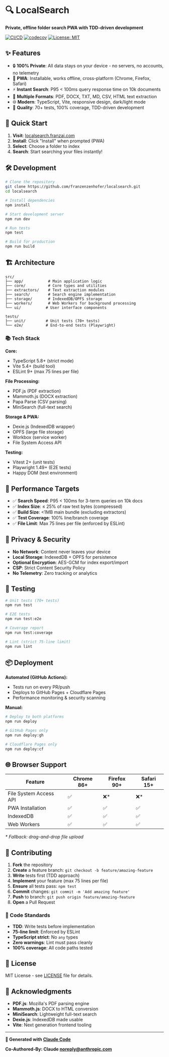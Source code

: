 # 🔍 LocalSearch

**Private, offline folder search PWA with TDD-driven development**

[![CI/CD](https://github.com/franzenzenhofer/localsearch/actions/workflows/ci-cd.yml/badge.svg)](https://github.com/franzenzenhofer/localsearch/actions/workflows/ci-cd.yml)
[![codecov](https://codecov.io/gh/franzenzenhofer/localsearch/branch/main/graph/badge.svg)](https://codecov.io/gh/franzenzenhofer/localsearch)
[![License: MIT](https://img.shields.io/badge/License-MIT-yellow.svg)](https://opensource.org/licenses/MIT)

## ✨ Features

- 🔒 **100% Private**: All data stays on your device - no servers, no accounts, no telemetry
- 📱 **PWA**: Installable, works offline, cross-platform (Chrome, Firefox, Safari)
- ⚡ **Instant Search**: P95 < 100ms query response time on 10k documents
- 📄 **Multiple Formats**: PDF, DOCX, TXT, MD, CSV, HTML text extraction
- 🌐 **Modern**: TypeScript, Vite, responsive design, dark/light mode
- 🧪 **Quality**: 70+ tests, 100% coverage, TDD-driven development

## 🚀 Quick Start

1. **Visit**: [localsearch.franzai.com](https://localsearch.franzai.com)
2. **Install**: Click "Install" when prompted (PWA)
3. **Select**: Choose a folder to index
4. **Search**: Start searching your files instantly!

## 🛠️ Development

```bash
# Clone the repository
git clone https://github.com/franzenzenhofer/localsearch.git
cd localsearch

# Install dependencies
npm install

# Start development server
npm run dev

# Run tests
npm test

# Build for production
npm run build
```

## 🏗️ Architecture

```
src/
├── app/           # Main application logic
├── core/          # Core types and utilities
├── extractors/    # Text extraction modules
├── search/        # Search engine implementation
├── storage/       # IndexedDB/OPFS storage
├── workers/       # Web Workers for background processing
└── ui/           # User interface components

tests/
├── unit/         # Unit tests (70+ tests)
└── e2e/          # End-to-end tests (Playwright)
```

### 📚 Tech Stack

**Core:**
- TypeScript 5.8+ (strict mode)
- Vite 5.4+ (build tool)
- ESLint 9+ (max 75 lines per file)

**File Processing:**
- PDF.js (PDF extraction)
- Mammoth.js (DOCX extraction)  
- Papa Parse (CSV parsing)
- MiniSearch (full-text search)

**Storage & PWA:**
- Dexie.js (IndexedDB wrapper)
- OPFS (large file storage)
- Workbox (service worker)
- File System Access API

**Testing:**
- Vitest 2+ (unit tests)
- Playwright 1.49+ (E2E tests)
- Happy DOM (test environment)

## 🎯 Performance Targets

- ✅ **Search Speed**: P95 < 100ms for 3-term queries on 10k docs
- ✅ **Index Size**: ≤ 25% of raw text bytes (compressed)
- ✅ **Build Size**: <1MB main bundle (excluding extractors)
- ✅ **Test Coverage**: 100% line/branch coverage
- ✅ **File Limit**: Max 75 lines per file (enforced by ESLint)

## 🔐 Privacy & Security

- **No Network**: Content never leaves your device
- **Local Storage**: IndexedDB + OPFS for persistence
- **Optional Encryption**: AES-GCM for index export/import
- **CSP**: Strict Content Security Policy
- **No Telemetry**: Zero tracking or analytics

## 🧪 Testing

```bash
# Unit tests (70+ tests)
npm run test

# E2E tests
npm run test:e2e

# Coverage report
npm run test:coverage

# Lint (strict 75-line limit)
npm run lint
```

## 📦 Deployment

**Automated (GitHub Actions):**
- Tests run on every PR/push
- Deploys to GitHub Pages + Cloudflare Pages
- Performance monitoring & security scanning

**Manual:**
```bash
# Deploy to both platforms
npm run deploy

# GitHub Pages only
npm run deploy:gh

# Cloudflare Pages only  
npm run deploy:cf
```

## 🌐 Browser Support

| Feature | Chrome 86+ | Firefox 90+ | Safari 15+ |
|---------|------------|-------------|------------|
| File System Access API | ✅ | ❌* | ❌* |
| PWA Installation | ✅ | ✅ | ✅ |
| IndexedDB | ✅ | ✅ | ✅ |
| Web Workers | ✅ | ✅ | ✅ |

*\* Fallback: drag-and-drop file upload*

## 🤝 Contributing

1. **Fork** the repository
2. **Create** a feature branch: `git checkout -b feature/amazing-feature`
3. **Write** tests first (TDD approach)
4. **Implement** your feature (max 75 lines per file)
5. **Ensure** all tests pass: `npm test`
6. **Commit** changes: `git commit -m 'Add amazing feature'`
7. **Push** to branch: `git push origin feature/amazing-feature`
8. **Open** a Pull Request

### 📏 Code Standards

- **TDD**: Write tests before implementation
- **75-line limit**: Enforced by ESLint
- **TypeScript strict**: No `any` types
- **Zero warnings**: Lint must pass cleanly
- **100% coverage**: All code paths tested

## 📄 License

MIT License - see [LICENSE](LICENSE) file for details.

## 🙏 Acknowledgments

- **PDF.js**: Mozilla's PDF parsing engine
- **Mammoth.js**: DOCX to HTML conversion
- **MiniSearch**: Lightweight full-text search
- **Dexie.js**: IndexedDB made usable
- **Vite**: Next generation frontend tooling

---

**🤖 Generated with [Claude Code](https://claude.ai/code)**

**Co-Authored-By: Claude <noreply@anthropic.com>**